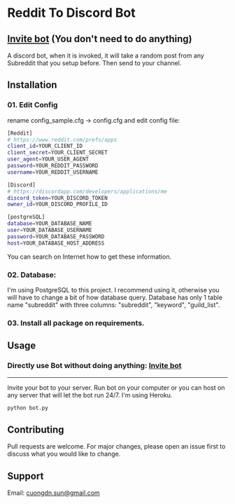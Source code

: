 # Reddit To Discord Bot
[Invite bot](https://top.gg/bot/921685959345586206) (You don't need to do anything)
-
A discord bot, when it is invoked, it will take a random post from any Subreddit that you setup before. Then send to your channel.

## Installation
### 01. Edit Config
rename config_sample.cfg -> config.cfg and edit config file:

```bash
[Reddit]
# https://www.reddit.com/prefs/apps
client_id=YOUR_CLIENT_ID
client_secret=YOUR_CLIENT_SECRET
user_agent=YOUR_USER_AGENT
password=YOUR_REDDIT_PASSWORD
username=YOUR_REDDIT_USERNAME

[Discord]
# https://discordapp.com/developers/applications/me
discord_token=YOUR_DISCORD_TOKEN
owner_id=YOUR_DISCORD_PROFILE_ID

[postgreSQL]
database=YOUR_DATABASE_NAME
user=YOUR_DATABASE_USERNAME
password=YOUR_DATABASE_PASSWORD
host=YOUR_DATABASE_HOST_ADDRESS
```
You can search on Internet how to get these information.

### 02. Database:
I'm using PostgreSQL to this project. I recommend using it, otherwise you will have to change a bit of how database query. Database has only 1 table name "subreddit" with three columns: "subreddit", "keyword", "guild_list".

### 03. Install all package on  requirements.


## Usage
### Directly use Bot without doing anything: [Invite bot](https://top.gg/bot/921685959345586206)
---
Invite your bot to your server. Run bot on your computer or you can host on any server that will let the bot run 24/7. I'm using Heroku.
```python
python bot.py
```

## Contributing
Pull requests are welcome. For major changes, please open an issue first to discuss what you would like to change.
## Support
Email: cuongdn.sun@gmail.com